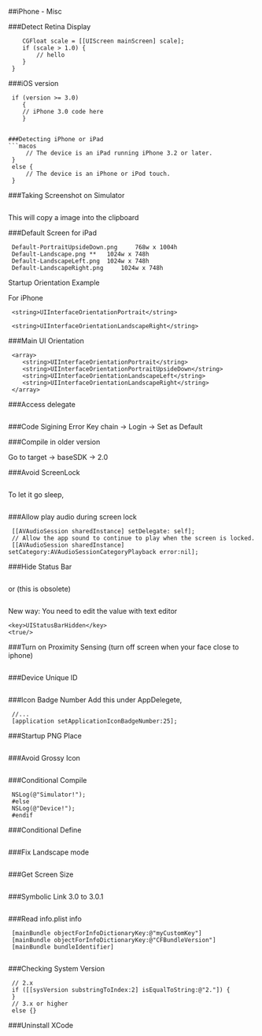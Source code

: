 
##iPhone - Misc


###Detect Retina Display
```macos
 	CGFloat scale = [[UIScreen mainScreen] scale];
 	if (scale > 1.0) {
 		// hello
 	}
 }
 ```
###iOS version

```macos
 if (version >= 3.0)
    {
    // iPhone 3.0 code here
    }


###Detecting iPhone or iPad
```macos
     // The device is an iPad running iPhone 3.2 or later.
 }
 else {
     // The device is an iPhone or iPod touch.
 }
 ```
###Taking Screenshot on Simulator

```macos
 ```
This will copy a image into the clipboard

###Default Screen for iPad
```macos
 Default-PortraitUpsideDown.png 	768w x 1004h
 Default-Landscape.png ** 	1024w x 748h
 Default-LandscapeLeft.png 	1024w x 748h
 Default-LandscapeRight.png 	1024w x 748h
 ```
Startup Orientation Example

For iPhone
```macos
 <string>UIInterfaceOrientationPortrait</string>
 ```
```macos
 <string>UIInterfaceOrientationLandscapeRight</string>
 ```
###Main UI Orientation

```macos
 <array>
 	<string>UIInterfaceOrientationPortrait</string>
 	<string>UIInterfaceOrientationPortraitUpsideDown</string>
 	<string>UIInterfaceOrientationLandscapeLeft</string>
 	<string>UIInterfaceOrientationLandscapeRight</string>
 </array>
 ```


###Access delegate
```macos
 ```
###Code Sigining Error
Key chain -> Login -> Set as Default

###Compile in older version

Go to target -> baseSDK -> 2.0

###Avoid ScreenLock
```macos
 ```
To let it go sleep, 
```macos
 ```
###Allow play audio during screen lock
```macos
 [[AVAudioSession sharedInstance] setDelegate: self];    
 // Allow the app sound to continue to play when the screen is locked.
 [[AVAudioSession sharedInstance] setCategory:AVAudioSessionCategoryPlayback error:nil];
 ```

###Hide Status Bar
```macos
 ```
or (this is obsolete)
```macos
 ```
New way: You need to edit the value with text editor

    <key>UIStatusBarHidden</key>
    <true/>


###Turn on Proximity Sensing (turn off screen when your face close to iphone)
```macos
 ```
###Device Unique ID
```macos
 ```

###Icon Badge Number
Add this under AppDelegete, 


```macos
 //...
 [application setApplicationIconBadgeNumber:25];
 ```
###Startup PNG
Place
```macos
 ```

###Avoid Grossy Icon
```macos
 ```
###Conditional Compile
```macos
 NSLog(@"Simulator!");
 #else
 NSLog(@"Device!");
 #endif
 ```
###Conditional Define
```macos
 ```
###Fix Landscape mode
```macos
 ```
###Get Screen Size
```macos
 ```
###Symbolic Link 3.0 to 3.0.1 
```macos
 ```

###Read info.plist info

```macos
 [mainBundle objectForInfoDictionaryKey:@"myCustomKey"]
 [mainBundle objectForInfoDictionaryKey:@"CFBundleVersion"]
 [mainBundle bundleIdentifier]
 ```
```macos
 ```
###Checking System Version
```macos
 // 2.x
 if ([[sysVersion substringToIndex:2] isEqualToString:@"2."]) {
 }
 // 3.x or higher
 else {}
 ```

###Uninstall XCode
```macos
 ```



